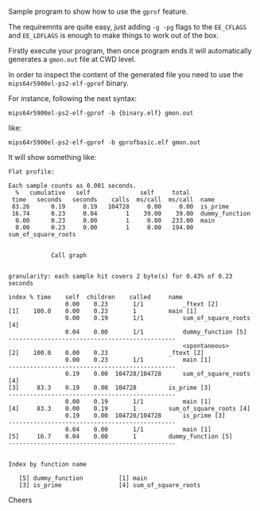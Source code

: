 Sample program to show how to use the `gprof` feature.

The requiremnts are quite easy, just adding `-g -pg` flags to the `EE_CFLAGS` and `EE_LDFLAGS` is enough to make things to work out of the box.

Firstly execute your program, then once program ends it will automatically generates a `gmon.out` file at CWD level.

In order to inspect the content of the generated file you need to use the `mips64r5900el-ps2-elf-gprof` binary.

For instance, following the next syntax:
```
mips64r5900el-ps2-elf-gprof -b {binary.elf} gmon.out
```

like:
```
mips64r5900el-ps2-elf-gprof -b gprofbasic.elf gmon.out
```


It will show something like:
```
Flat profile:

Each sample counts as 0.001 seconds.
  %   cumulative   self              self     total
 time   seconds   seconds    calls  ms/call  ms/call  name
 83.26      0.19     0.19   104728     0.00     0.00  is_prime
 16.74      0.23     0.04        1    39.00    39.00  dummy_function
  0.00      0.23     0.00        1     0.00   233.00  main
  0.00      0.23     0.00        1     0.00   194.00  sum_of_square_roots


			Call graph


granularity: each sample hit covers 2 byte(s) for 0.43% of 0.23 seconds

index % time    self  children    called     name
                0.00    0.23       1/1           _ftext [2]
[1]    100.0    0.00    0.23       1         main [1]
                0.00    0.19       1/1           sum_of_square_roots [4]
                0.04    0.00       1/1           dummy_function [5]
-----------------------------------------------
                                                 <spontaneous>
[2]    100.0    0.00    0.23                 _ftext [2]
                0.00    0.23       1/1           main [1]
-----------------------------------------------
                0.19    0.00  104728/104728      sum_of_square_roots [4]
[3]     83.3    0.19    0.00  104728         is_prime [3]
-----------------------------------------------
                0.00    0.19       1/1           main [1]
[4]     83.3    0.00    0.19       1         sum_of_square_roots [4]
                0.19    0.00  104728/104728      is_prime [3]
-----------------------------------------------
                0.04    0.00       1/1           main [1]
[5]     16.7    0.04    0.00       1         dummy_function [5]
-----------------------------------------------


Index by function name

   [5] dummy_function          [1] main
   [3] is_prime                [4] sum_of_square_roots
```

Cheers